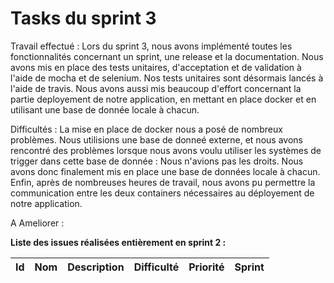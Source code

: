 # Tasks du sprint 3

Travail effectué :
Lors du sprint 3, nous avons implémenté toutes les fonctionnalités concernant un sprint, une release et la documentation.
Nous avons mis en place des tests unitaires, d'acceptation et de validation à l'aide de mocha et de selenium. 
Nos tests unitaires sont désormais lancés à l'aide de travis. 
Nous avons aussi mis beaucoup d'effort concernant la partie deployement de notre application, en mettant en place docker et en utilisant une base de donnée locale à chacun. 


Difficultés :
La mise en place de docker nous a posé de nombreux problèmes. Nous utilisions une base de donneé externe, et nous avons rencontré des problèmes lorsque nous avons voulu utiliser les systèmes de trigger dans cette base de donnée : Nous n'avions pas les droits.
Nous avons donc finalement mis en place une base de données locale à chacun.
Enfin, après de nombreuses heures de travail, nous avons pu permettre la communication entre les deux containers nécessaires au déployement de notre application.

A Ameliorer :

**Liste des issues réalisées entièrement en sprint 2 :**

| Id  | Nom | Description | Difficulté | Priorité | Sprint |
|---|:---:|:---|:---:|:---:|:---:|
